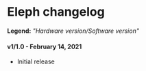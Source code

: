 # Eleph changelog
**Legend:** _"Hardware version/Software version"_  



#### v1/1.0 - February 14, 2021
- Initial release